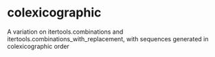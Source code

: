 # colexicographic
A variation on itertools.combinations and itertools.combinations_with_replacement, with sequences generated in colexicographic order
